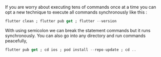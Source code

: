 If you are worry about executing tens of commands once at a time you can opt a new technique to execute all commands synchronously like this :
```dart
flutter clean ; flutter pub get ; flutter --version 
```
With using semicolon we can break the statement commands but it runs synchronously.
You can also go into any directory and run commands peacefully,
```dart
flutter pub get ; cd ios ; pod install --repo-update ; cd ..
```
